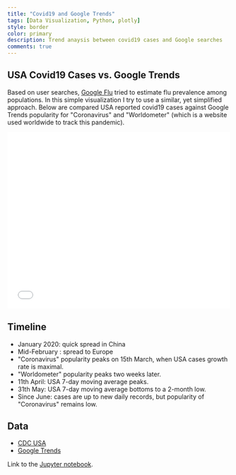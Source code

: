 ```yaml
---
title: "Covid19 and Google Trends"
tags: [Data Visualization, Python, plotly]
style: border
color: primary
description: Trend anaysis between covid19 cases and Google searches
comments: true
---
```


## USA Covid19 Cases vs. Google Trends

Based on user searches, [Google Flu](https://www.google.org/flutrends/about/) tried to estimate flu prevalence among populations. In this simple visualization I try to use a similar, yet simplified approach. Below are compared USA reported covid19 cases against Google Trends popularity for "Coronavirus" and "Worldometer" (which is a website used worldwide to track this pandemic).

<iframe width="100%" height="400" frameborder="0" scrolling="no" src="//plotly.com/~hugolmn/55.embed?link=false&autosize=true&modebar=false"></iframe>

## Timeline

- January 2020: quick spread in China
- Mid-February : spread to Europe
- "Coronavirus" popularity peaks on 15th March, when USA cases growth rate is maximal.
- "Worldometer" popularity peaks two weeks later.
- 11th April: USA 7-day moving average peaks.
- 31th May: USA 7-day moving average bottoms to a 2-month low.
- Since June: cases are up to new daily records, but popularity of "Coronavirus" remains low.

## Data

- [CDC USA](https://www.cdc.gov/coronavirus/2019-ncov/cases-updates/cases-in-us.html)
- [Google Trends](https://trends.google.com/trends/explore?date=2020-01-01%202020-12-31&geo=US&q=%2Fm%2F01cpyy)


Link to the [Jupyter notebook](https://github.com/hugolmn/dataviz/blob/master/USA-Google-Trends.ipynb).
